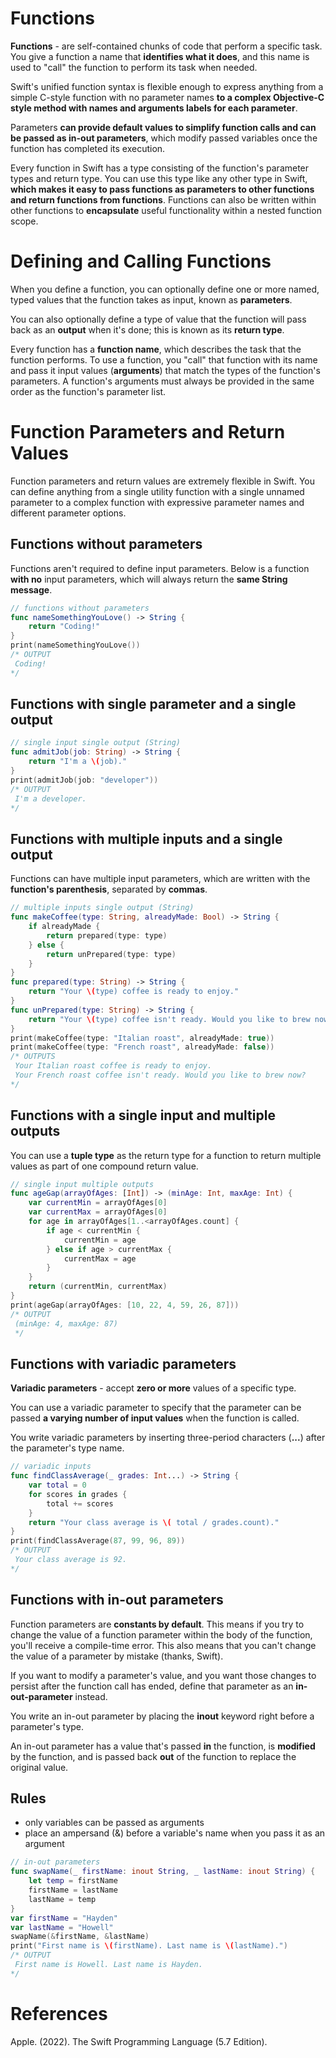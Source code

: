 # Functions 

**Functions** - are self-contained chunks of code that perform a specific task. You give a function a name that **identifies what it does**, and this name is used to "call" the function to perform its task when needed. 

Swift's unified function syntax is flexible enough to express anything from a simple C-style function with no parameter names **to a complex Objective-C style method with names and arguments labels for each parameter**. 

Parameters **can provide default values to simplify function calls and can be passed as in-out parameters**, which modify passed variables once the function has completed its execution. 

Every function in Swift has a type consisting of the function's parameter types and return type. You can use this type like any other type in Swift, **which makes it easy to pass functions as parameters to other functions and return functions from functions**. Functions can also be written within other functions to **encapsulate** useful functionality within a nested function scope. 


# Defining and Calling Functions 
When you define a function, you can optionally define one or more named, typed values that the function takes as input, known as **parameters**. 

You can also optionally define a type of value that the function will pass back as an **output** when it's done; this is known as its **return type**. 

Every function has a **function name**, which describes the task that the function performs. To use a function, you "call" that function with its name and pass it input values (**arguments**) that match the types of the function's parameters. A function's arguments must always be provided in the same order as the function's parameter list. 

# Function Parameters and Return Values 
Function parameters and return values are extremely flexible in Swift. You can define anything from a single utility function with a single unnamed parameter to a complex function with expressive parameter names and different parameter options. 


## Functions without parameters

Functions aren't required to define input parameters. Below is a function **with no** input parameters, which will always return the **same String message**. 

```swift  
// functions without parameters
func nameSomethingYouLove() -> String {
    return "Coding!"
} 
print(nameSomethingYouLove()) 
/* OUTPUT
 Coding! 
*/
``` 

## Functions with single parameter and a single output 
```swift 
// single input single output (String)
func admitJob(job: String) -> String {
    return "I'm a \(job)."
}
print(admitJob(job: "developer"))
/* OUTPUT
 I'm a developer. 
*/
```

## Functions with multiple inputs and a single output 

Functions can have multiple input parameters, which are written with the **function's parenthesis**, separated by **commas**. 

``` swift
// multiple inputs single output (String)
func makeCoffee(type: String, alreadyMade: Bool) -> String {
    if alreadyMade {
        return prepared(type: type)
    } else {
        return unPrepared(type: type)
    }
}
func prepared(type: String) -> String {
    return "Your \(type) coffee is ready to enjoy."
}
func unPrepared(type: String) -> String {
    return "Your \(type) coffee isn't ready. Would you like to brew now?"
}
print(makeCoffee(type: "Italian roast", alreadyMade: true))
print(makeCoffee(type: "French roast", alreadyMade: false))
/* OUTPUTS
 Your Italian roast coffee is ready to enjoy.
 Your French roast coffee isn't ready. Would you like to brew now?
*/ 
```

## Functions with a single input and multiple outputs 

You can use a **tuple type** as the return type for a function to return multiple values as part of one compound return value. 

``` swift
// single input multiple outputs
func ageGap(arrayOfAges: [Int]) -> (minAge: Int, maxAge: Int) {
    var currentMin = arrayOfAges[0]
    var currentMax = arrayOfAges[0]
    for age in arrayOfAges[1..<arrayOfAges.count] {
        if age < currentMin {
            currentMin = age
        } else if age > currentMax {
            currentMax = age
        }
    }
    return (currentMin, currentMax)
}
print(ageGap(arrayOfAges: [10, 22, 4, 59, 26, 87]))
/* OUTPUT
 (minAge: 4, maxAge: 87) 
 */ 
``` 


## Functions with variadic parameters 

**Variadic parameters** - accept **zero or more** values of a specific type. 

You can use a variadic parameter to specify that the parameter can be passed **a varying number of input values** when the function is called. 

You write variadic parameters by inserting three-period characters (**...**) after the parameter's type name. 

```swift
// variadic inputs  
func findClassAverage(_ grades: Int...) -> String {
    var total = 0
    for scores in grades {
        total += scores
    }
    return "Your class average is \( total / grades.count)."
}
print(findClassAverage(87, 99, 96, 89))
/* OUTPUT
 Your class average is 92.
*/
``` 


## Functions with in-out parameters 

Function parameters are **constants by default**. This means if you try to change the value of a function parameter within the body of the function, you'll receive a compile-time error. This also means that you can't change the value of a parameter by mistake (thanks, Swift). 

If you want to modify a parameter's value, and you want those changes to persist after the function call has ended, define that parameter as an **in-out-parameter** instead. 

You write an in-out parameter by placing the **inout** keyword right before a parameter's type. 

An in-out parameter has a value that's passed **in** the function, is **modified** by the function, and is passed back **out** of the function to replace the original value. 

## Rules 
- only variables can be passed as arguments 
- place an ampersand (&) before a variable's name when you pass it as an argument

``` swift 
// in-out parameters
func swapName(_ firstName: inout String, _ lastName: inout String) {
    let temp = firstName
    firstName = lastName
    lastName = temp
}
var firstName = "Hayden"
var lastName = "Howell"
swapName(&firstName, &lastName)
print("First name is \(firstName). Last name is \(lastName).")
/* OUTPUT
 First name is Howell. Last name is Hayden.
*/
``` 

# References 
Apple. (2022). The Swift Programming Language (5.7 Edition).
